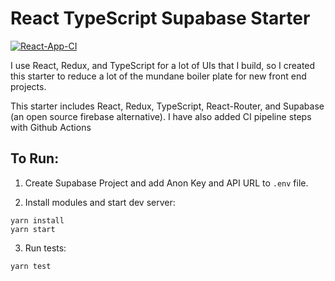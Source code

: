 # React TypeScript Supabase Starter

[![React-App-CI](https://github.com/mwolfhoffman/react-jack/actions/workflows/main.yml/badge.svg?branch=master)](https://github.com/mwolfhoffman/eact-typescript-supabase-starter/actions/workflows/main.yml)


I use React, Redux, and TypeScript for a lot of UIs that I build, so I created this starter to reduce a lot of the mundane boiler plate for new front end projects. 

This starter includes React, Redux, TypeScript, React-Router, and Supabase (an open source firebase alternative). I have also added CI pipeline steps with Github Actions

## To Run: 

1. Create Supabase Project and add Anon Key and API URL to `.env` file.

2. Install modules and start dev server: 
```
yarn install
yarn start
```

3. Run tests:
```
yarn test
```

